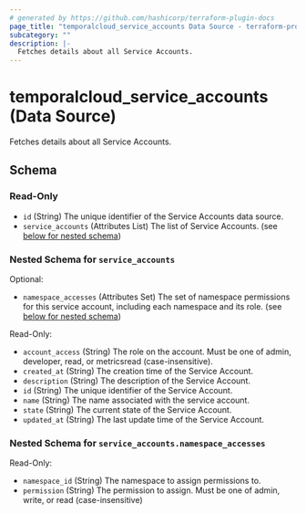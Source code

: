 ```yaml
---
# generated by https://github.com/hashicorp/terraform-plugin-docs
page_title: "temporalcloud_service_accounts Data Source - terraform-provider-temporalcloud"
subcategory: ""
description: |-
  Fetches details about all Service Accounts.
---
```


# temporalcloud_service_accounts (Data Source)

Fetches details about all Service Accounts.



<!-- schema generated by tfplugindocs -->
## Schema

### Read-Only

- `id` (String) The unique identifier of the Service Accounts data source.
- `service_accounts` (Attributes List) The list of Service Accounts. (see [below for nested schema](#nestedatt--service_accounts))

<a id="nestedatt--service_accounts"></a>
### Nested Schema for `service_accounts`

Optional:

- `namespace_accesses` (Attributes Set) The set of namespace permissions for this service account, including each namespace and its role. (see [below for nested schema](#nestedatt--service_accounts--namespace_accesses))

Read-Only:

- `account_access` (String) The role on the account. Must be one of admin, developer, read, or metricsread (case-insensitive).
- `created_at` (String) The creation time of the Service Account.
- `description` (String) The description of the Service Account.
- `id` (String) The unique identifier of the Service Account.
- `name` (String) The name associated with the service account.
- `state` (String) The current state of the Service Account.
- `updated_at` (String) The last update time of the Service Account.

<a id="nestedatt--service_accounts--namespace_accesses"></a>
### Nested Schema for `service_accounts.namespace_accesses`

Read-Only:

- `namespace_id` (String) The namespace to assign permissions to.
- `permission` (String) The permission to assign. Must be one of admin, write, or read (case-insensitive)
